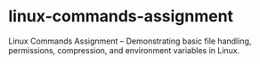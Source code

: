 # linux-commands-assignment
Linux Commands Assignment – Demonstrating basic file handling, permissions, compression, and environment variables in Linux.
